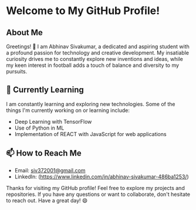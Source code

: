 # Welcome to My GitHub Profile!

## About Me
Greetings! 👋 I am Abhinav Sivakumar, a dedicated and aspiring student with a profound passion for technology and creative development.
My insatiable curiosity drives me to constantly explore new inventions and ideas, while my keen interest in football adds a touch of balance and diversity to my pursuits.

## 🌱 Currently Learning
I am constantly learning and exploring new technologies. Some of the things I'm currently working on or learning include:
- Deep Learning with TensorFlow 
- Use of Python in ML
- Implementation of REACT with JavaScript for web applications


## 📫 How to Reach Me
- Email: siv372001@gmail.com
- LinkedIn: (https://www.linkedin.com/in/abhinav-sivakumar-486ba1253/)


Thanks for visiting my GitHub profile! Feel free to explore my projects and repositories. If you have any questions or want to collaborate, don't hesitate to reach out. Have a great day! 😄

